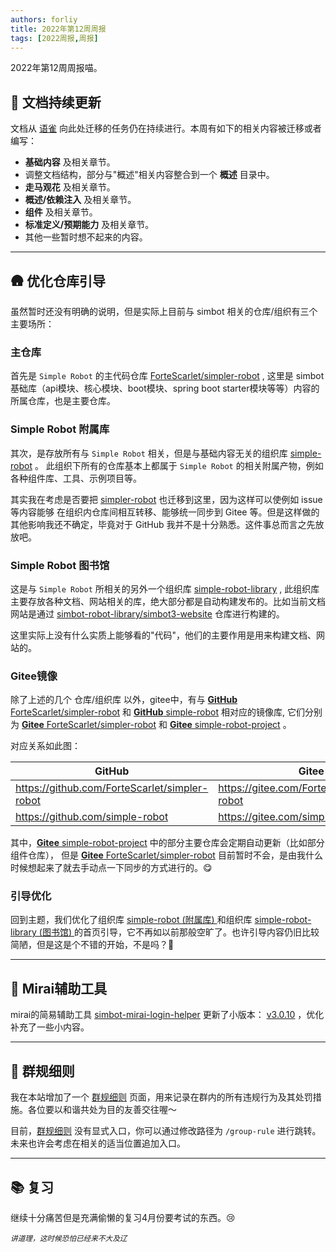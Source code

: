 ```yaml
---
authors: forliy
title: 2022年第12周周报
tags: [2022周报,周报]
---
```


2022年第12周周报喵。

<!--truncate-->

## 📖 文档持续更新
文档从 [语雀](https://www.yuque.com/simpler-robot/simpler-robot-doc/mudleb) 向此处迁移的任务仍在持续进行。本周有如下的相关内容被迁移或者编写：
- **基础内容** 及相关章节。
- 调整文档结构，部分与"概述"相关内容整合到一个 **概述** 目录中。
- **走马观花** 及相关章节。
- **概述/依赖注入** 及相关章节。
- **组件** 及相关章节。
- **标准定义/预期能力** 及相关章节。
- 其他一些暂时想不起来的内容。

<hr />

## 🛖 优化仓库引导
虽然暂时还没有明确的说明，但是实际上目前与 simbot 相关的仓库/组织有三个主要场所：

### 主仓库
首先是 `Simple Robot` 的主代码仓库 [ForteScarlet/simpler-robot](https://github.com/ForteScarlet/simpler-robot) , 
这里是 simbot 基础库（api模块、核心模块、boot模块、spring boot starter模块等等）内容的所属仓库，也是主要仓库。

### Simple Robot 附属库
其次，是存放所有与 `Simple Robot` 相关，但是与基础内容无关的组织库 [simple-robot](https://github.com/simple-robot) 。
此组织下所有的仓库基本上都属于 `Simple Robot` 的相关附属产物，例如各种组件库、工具、示例项目等。

其实我在考虑是否要把 [simpler-robot](https://github.com/ForteScarlet/simpler-robot) 也迁移到这里，因为这样可以使例如 issue 等内容能够
在组织内仓库间相互转移、能够统一同步到 Gitee 等。但是这样做的其他影响我还不确定，毕竟对于 GitHub 我并不是十分熟悉。这件事总而言之先放放吧。

### Simple Robot 图书馆
这是与 `Simple Robot` 所相关的另外一个组织库 [simple-robot-library](https://github.com/simple-robot-library) , 
此组织库主要存放各种文档、网站相关的库，绝大部分都是自动构建发布的。比如当前文档网站是通过 [simbot-robot-library/simbot3-website](https://github.com/simple-robot-library/simbot3-website)
仓库进行构建的。

这里实际上没有什么实质上能够看的"代码"，他们的主要作用是用来构建文档、网站的。

### Gitee镜像
除了上述的几个 仓库/组织库 以外，gitee中，有与 [**GitHub** ForteScarlet/simpler-robot](https://github.com/ForteScarlet/simpler-robot)
和 [**GitHub** simple-robot](https://github.com/simple-robot) 相对应的镜像库, 它们分别为 
[**Gitee** ForteScarlet/simpler-robot](https://gitee.com/ForteScarlet/simpler-robot) 和 [**Gitee** simple-robot-project](https://gitee.com/simple-robot-project) 。

对应关系如此图：

| GitHub                                          | Gitee                                          |
|-------------------------------------------------|------------------------------------------------|
| <https://github.com/ForteScarlet/simpler-robot> | <https://gitee.com/ForteScarlet/simpler-robot> |
| <https://github.com/simple-robot>               | <https://gitee.com/simple-robot-project>       |



其中，[**Gitee** simple-robot-project](https://gitee.com/simple-robot-project) 中的部分主要仓库会定期自动更新（比如部分组件仓库），
但是 [**Gitee** ForteScarlet/simpler-robot](https://gitee.com/ForteScarlet/simpler-robot) 目前暂时不会，是由我什么时候想起来了就去手动点一下同步的方式进行的。😋


### 引导优化
回到主题，我们优化了组织库 [simple-robot (附属库) ](https://github.com/simple-robot) 
和组织库 [simple-robot-library (图书馆) ](https://github.com/simple-robot-library)
的首页引导，它不再如以前那般空旷了。也许引导内容仍旧比较简陋，但是这是个不错的开始，不是吗？👀

<hr />

## 🔧 Mirai辅助工具
mirai的简易辅助工具 [simbot-mirai-login-helper](https://github.com/simple-robot/simbot-mirai-login-helper) 
更新了小版本： [v3.0.10](https://github.com/simple-robot/simbot-mirai-login-helper/releases/tag/v3.0.10) ，优化补充了一些小内容。

<hr />


## 🚫 群规细则
我在本站增加了一个 [群规细则](/group-rule) 页面，用来记录在群内的所有违规行为及其处罚措施。各位要以和谐共处为目的友善交往喔～

目前，[群规细则](/group-rule) 没有显式入口，你可以通过修改路径为 `/group-rule` 进行跳转。未来也许会考虑在相关的适当位置追加入口。

<hr />


## 📚 复习
继续十分痛苦但是充满偷懒的复习4月份要考试的东西。😢  

*<small>讲道理，这时候恐怕已经来不大及辽</small>*



